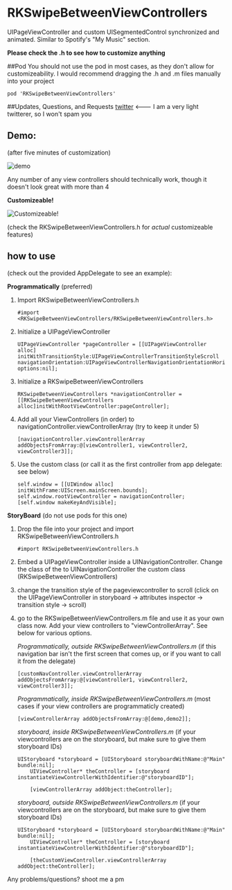 RKSwipeBetweenViewControllers
===========================

UIPageViewController and custom UISegmentedControl synchronized and animated.  Similar to Spotify's "My Music" section.

__Please check the .h to see how to customize anything__

##Pod
You should not use the pod in most cases, as they don't allow for customizeability.  I would recommend dragging the .h and .m files manually into your project
	
	pod 'RKSwipeBetweenViewControllers'
	

##Updates, Questions, and Requests
[twitter](https://twitter.com/cwRichardKim) <--- I am a very light twitterer, so I won't spam you

## Demo: 
(after five minutes of customization)

![demo](http://i.imgur.com/zlfWDa1.gif)

Any number of any view controllers should technically work, though it doesn't look great with more than 4

__Customizeable!__

![Customizeable!](http://i.imgur.com/dl422EL.gif)

(check the RKSwipeBetweenViewControllers.h for *actual* customizeable features)

## how to use 
(check out the provided AppDelegate to see an example):

__Programmatically__ (preferred)

1. Import RKSwipeBetweenViewControllers.h
	
	```objc
	#import <RKSwipeBetweenViewControllers/RKSwipeBetweenViewControllers.h>
	```

2. Initialize a UIPageViewController
	
	```objc
	UIPageViewController *pageController = [[UIPageViewController alloc] initWithTransitionStyle:UIPageViewControllerTransitionStyleScroll navigationOrientation:UIPageViewControllerNavigationOrientationHorizontal options:nil];
	```
3. Initialize a RKSwipeBetweenViewControllers

  	```objc
	RKSwipeBetweenViewControllers *navigationController = [[RKSwipeBetweenViewControllers alloc]initWithRootViewController:pageController];
	```
4. Add all your ViewControllers (in order) to navigationController.viewControllerArray (try to keep it under 5)
  	
	```objc
	[navigationController.viewControllerArray addObjectsFromArray:@[viewController1, viewController2, viewController3]];
	```
5. Use the custom class (or call it as the first controller from app delegate: see below)
  	
	```objc
  	self.window = [[UIWindow alloc] initWithFrame:UIScreen.mainScreen.bounds];
  	self.window.rootViewController = navigationController;
  	[self.window makeKeyAndVisible];
  	```
  
__StoryBoard__
(do not use pods for this one)

1. Drop the file into your project and import RKSwipeBetweenViewControllers.h
	
	```objc
	#import RKSwipeBetweenViewControllers.h
	```

2. Embed a UIPageViewController inside a UINavigationController.  Change the class of the to UINavigationController the custom class (RKSwipeBetweenViewControllers)
3. change the transition style of the pageviewcontroller to scroll (click on the UIPageViewController in storyboard -> attributes inspector -> transition style -> scroll)

4. go to the RKSwipeBetweenViewControllers.m file and use it as your own class now.  Add your view controllers to "viewControllerArray".  See below for various options.

	*Programmatically, outside RKSwipeBetweenViewControllers.m*
	(if this navigation bar isn't the first screen that comes up, or if you want to call it from the delegate)
	
	```objc
	[customNavController.viewControllerArray addObjectsFromArray:@[viewController1, viewController2, viewController3]];
	```
	
	*Programmatically, inside RKSwipeBetweenViewControllers.m*
	(most cases if your view controllers are programmaticly created)
	
	```objc
	[viewControllerArray addObjectsFromArray:@[demo,demo2]];
	```
	*storyboard, inside RKSwipeBetweenViewControllers.m*
	(if your viewcontrollers are on the storyboard, but make sure to give them storyboard IDs)
	
	```objc
	UIStoryboard *storyboard = [UIStoryboard storyboardWithName:@"Main" bundle:nil];
	    UIViewController* theController = [storyboard instantiateViewControllerWithIdentifier:@"storyboardID"];
	
	    [viewControllerArray addObject:theController];
	```
	*storyboard, outside RKSwipeBetweenViewControllers.m*
	(if your viewcontrollers are on the storyboard, but make sure to give them storyboard IDs)
	
	```objc
	UIStoryboard *storyboard = [UIStoryboard storyboardWithName:@"Main" bundle:nil];
	    UIViewController* theController = [storyboard instantiateViewControllerWithIdentifier:@"storyboardID"];
	
	    [theCustomViewController.viewControllerArray addObject:theController];
	```



Any problems/questions? shoot me a pm


